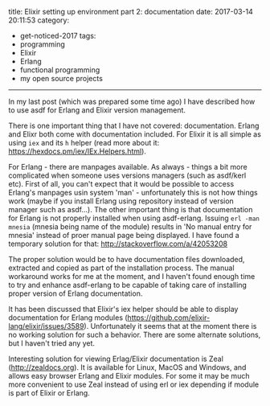 title: Elixir setting up environment part 2: documentation
date: 2017-03-14 20:11:53
category:
- get-noticed-2017
tags:
- programming
- Elixir
- Erlang
- functional programming
- my open source projects
---

In my last post (which was prepared some time ago) I have described how to use asdf for Erlang and Elixir version management.

There is one important thing that I have not covered: documentation. Erlang and Elixr both come with documentation included. For Elixir it is all simple as using `iex` and its `h` helper (read more about it: https://hexdocs.pm/iex/IEx.Helpers.html). 

For Erlang - there are manpages available. As always - things a bit more complicated when someone uses versions managers (such as asdf/kerl etc). First of all, you can't expect that it would be possible to access Erlang's manpages usin system 'man' - unfortunately this is not how things work (maybe if you install Erlang using repository instead of version manager such as asdf...). The other important thing is that documentation for Erlang is not properly installed when using asdf-erlang. Issuing `erl -man mnesia` (mnesia being name of the module) results in 'No manual entry for mnesia' instead of proer manual page being displayed.
I have found a temporary solution for that: http://stackoverflow.com/a/42053208

The proper solution would be to have documentation files downloaded, extracted and copied as part of the installation process. The manual workaround works for me at the moment, and I haven't found enough time to try and enhance asdf-erlang to be capable of taking care of installing proper version of Erlang documentation.

It has been discussed that Elixir's iex helper should be able to display documentation for Erlang modules (https://github.com/elixir-lang/elixir/issues/3589). Unfortunately it seems that at the moment there is no working solution for such a behavior. There are some alternate solutions, but I haven't tried any yet.

Interesting solution for viewing Erlag/Elixir documentation is Zeal (http://zealdocs.org). It is available for Linux, MacOS and Windows, and allows easy browser Erlang and Elixir modules. For some it may be much more convenient to use Zeal instead of using erl or iex depending if module is part of Elixir or Erlang.
